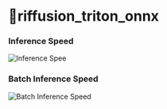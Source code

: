 # riffusion_triton_onnx


### Inference Speed
![Inference Spee](https://github.com/daewoung/riffusion_triton_onnx/assets/96560111/116bd305-b71c-4f24-9469-6a873e940cf6)


### Batch Inference Speed
![Batch Inference Speed](https://github.com/daewoung/riffusion_triton_onnx/assets/96560111/b34959b7-1f85-43ab-9776-ec6792e0903d)
